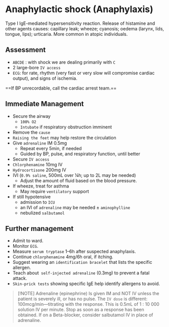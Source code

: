 # Anaphylactic shock (Anaphylaxis)

Type I IgE-mediated hypersensitivity reaction. Release of histamine and other agents
causes: capillary leak; wheeze; cyanosis; oedema (larynx, lids, tongue, lips); urticaria.
More common in atopic individuals.

## Assessment 

- `ABCDE` : with shock we are dealing primarily with `C`
- 2 large-bore `IV access`
- `ECG`: for rate, rhythm (very fast or very slow will compromise cardiac output), and signs of ischemia.

==If BP unrecordable, call the cardiac arrest team.==


## Immediate Management

- Secure the airway 
	- `100% O2`
	- `Intubate` if respiratory obstruction imminent
- Remove the `cause`
- `Raising the feet` may help restore the circulation
- Give `adrenaline` IM 0.5mg
	- Repeat every 5min, if needed
	- Guided by BP, pulse, and respiratory function, until better
- Secure `IV access`
- `Chlorphenamine` 10mg IV
- `Hydrocortisone` 200mg IV
- IVI (`0.9% saline`, 500mL over ¼h; up to 2L may be needed)
	- Adjust the amount of fluid based on the blood pressure.
- If wheeze, treat for asthma
	- May require `ventilatory` support
- If still hypotensive
	- admission to `ICU`
	- an IVI of `adrenaline` may be needed ± `aminophylline`
	- nebulized `salbutamol`

## Further management

- Admit to ward.
- Monitor `ECG`.
- Measure `serum tryptase` 1–6h after suspected anaphylaxis.
- Continue `chlorphenamine` 4mg/6h oral, if itching.
- Suggest wearing an `identification bracelet` that lists the specific allergen.
- Teach about` self-injected adrenaline` (0.3mg) to prevent a fatal attack.
- `Skin-prick tests` showing specific IgE help identify allergens to avoid.


> [!NOTE] Adrenaline (epinephrine)
> Is given IM and NOT IV unless the patient is severely ill, or has no pulse.
> The `IV dose` is different: 100mcg/min—titrating with the response.
>This is 0.5mL of 1 : 10 000 solution IV per minute.
>Stop as soon as a response has been obtained.
>If on a Beta-blocker, consider salbutamol IV in place of adrenaline.
